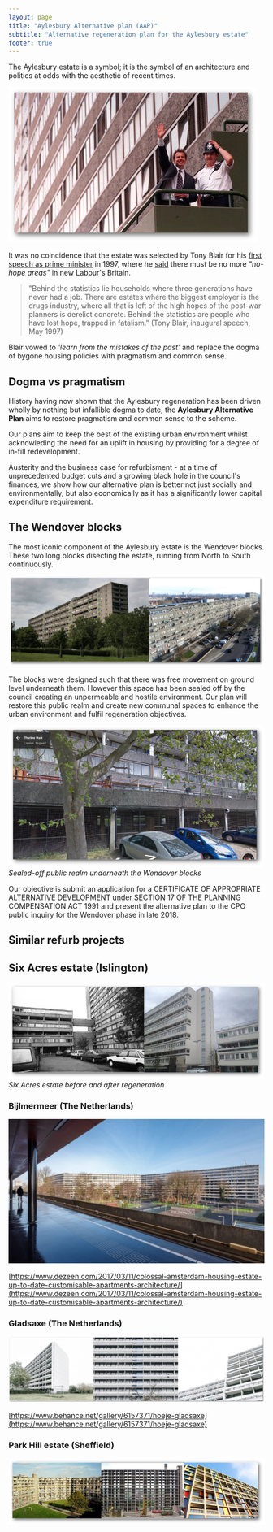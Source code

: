 ```yaml
---
layout: page
title: "Aylesbury Alternative plan (AAP)"
subtitle: "Alternative regeneration plan for the Aylesbury estate"
footer: true
---
```

The Aylesbury estate is a symbol; it is the symbol of an architecture and politics at odds with the aesthetic of recent times.

![](/img/blairaylesbury.jpg)

It was no coincidence that the estate was selected by Tony Blair for his [first speech as prime minister](http://www.independent.co.uk/news/blairs-pledge-to-the-dark-estates-1253883.html) in 1997, where he [said](http://www.bbc.co.uk/news/special/politics97/news/06/0602/blair.shtml) there must be no more _"no-hope areas"_ in new Labour's Britain. 

>"Behind the statistics lie households where three generations have never had a job. There are estates where the biggest employer is the drugs industry, where all that is left of the high hopes of the post-war planners is derelict concrete. Behind the statistics are people who have lost hope, trapped in fatalism." (Tony Blair, inaugural speech, May 1997) 

Blair vowed to _'learn from the mistakes of the past'_ and replace the dogma of bygone housing policies with pragmatism and common sense. 

## Dogma vs pragmatism
History having now shown that the Aylesbury regeneration has been driven wholly by nothing but infallible dogma to date, the __Aylesbury Alternative Plan__ aims to restore pragmatism and common sense to the scheme.

Our plans aim to keep the best of the existing urban environment whilst acknowleding the need for an uplift in housing by providing for a degree of in-fill redevelopment.

Austerity and the business case for refurbisment - at a time of unprecedented budget cuts and a growing black hole in the council's finances, we show how our alternative plan is better not just socially and environmentally, but also economically as it has a significantly lower capital expenditure requirement. 

## The Wendover blocks
The most iconic component of the Aylesbury estate is the Wendover blocks. These two long blocks disecting the estate, running from North to South continuously.

![](/img/wendover2.jpg)

The blocks were designed such that there was free movement on ground level underneath them. However this space has been sealed off by the council creating an unpermeable and hostile environment. Our plan will restore this public realm and create new communal spaces to enhance the urban environment and fulfil regeneration objectives.

![](/img/aylesburyparkingspace.png)
*Sealed-off public realm underneath the Wendover blocks*

Our objective is submit an application for a CERTIFICATE OF APPROPRIATE ALTERNATIVE DEVELOPMENT under SECTION 17 OF THE PLANNING COMPENSATION ACT 1991 and present the alternative plan to the CPO public inquiry for the Wendover phase in late 2018.  


## Similar refurb projects

## Six Acres estate (Islington)

![](/img/sixacresbeforeafter.jpg) 
*Six Acres estate before and after regeneration*

### Bijlmermeer (The Netherlands)

![](/img/biljmeer.jpg)

[https://www.dezeen.com/2017/03/11/colossal-amsterdam-housing-estate-up-to-date-customisable-apartments-architecture/](https://www.dezeen.com/2017/03/11/colossal-amsterdam-housing-estate-up-to-date-customisable-apartments-architecture/)

### Gladsaxe (The Netherlands)

![](/img/gladsaxe.jpg)

[https://www.behance.net/gallery/6157371/hoeje-gladsaxe](https://www.behance.net/gallery/6157371/hoeje-gladsaxe)

### Park Hill estate (Sheffield)

![](/img/parkhill.jpg)
